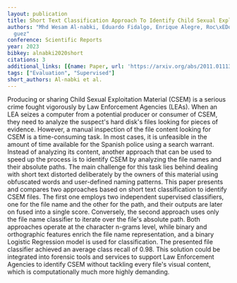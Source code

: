 ```yaml
---
layout: publication
title: Short Text Classification Approach To Identify Child Sexual Exploitation Material
authors: "Mhd Wesam Al-nabki, Eduardo Fidalgo, Enrique Alegre, Roc\xEDo Alaiz-rodr\xED\
  guez"
conference: Scientific Reports
year: 2023
bibkey: alnabki2020short
citations: 3
additional_links: [{name: Paper, url: 'https://arxiv.org/abs/2011.01113'}]
tags: ["Evaluation", "Supervised"]
short_authors: Al-nabki et al.
---
```

Producing or sharing Child Sexual Exploitation Material (CSEM) is a serious
crime fought vigorously by Law Enforcement Agencies (LEAs). When an LEA seizes
a computer from a potential producer or consumer of CSEM, they need to analyze
the suspect's hard disk's files looking for pieces of evidence. However, a
manual inspection of the file content looking for CSEM is a time-consuming
task. In most cases, it is unfeasible in the amount of time available for the
Spanish police using a search warrant. Instead of analyzing its content,
another approach that can be used to speed up the process is to identify CSEM
by analyzing the file names and their absolute paths. The main challenge for
this task lies behind dealing with short text distorted deliberately by the
owners of this material using obfuscated words and user-defined naming
patterns. This paper presents and compares two approaches based on short text
classification to identify CSEM files. The first one employs two independent
supervised classifiers, one for the file name and the other for the path, and
their outputs are later on fused into a single score. Conversely, the second
approach uses only the file name classifier to iterate over the file's absolute
path. Both approaches operate at the character n-grams level, while binary and
orthographic features enrich the file name representation, and a binary
Logistic Regression model is used for classification. The presented file
classifier achieved an average class recall of 0.98. This solution could be
integrated into forensic tools and services to support Law Enforcement Agencies
to identify CSEM without tackling every file's visual content, which is
computationally much more highly demanding.